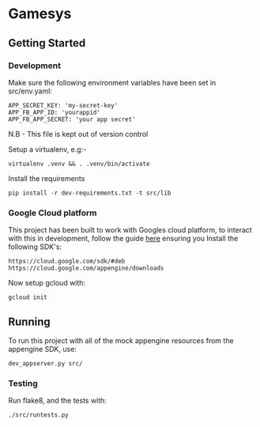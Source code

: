 # Gamesys

## Getting Started

### Development
Make sure the following environment variables have been set in src/env.yaml:

    APP_SECRET_KEY: 'my-secret-key'
    APP_FB_APP_ID: 'yourappid'
    APP_FB_APP_SECRET: 'your app secret'

N.B - This file is kept out of version control

Setup a virtualenv, e.g:-

    virtualenv .venv && . .venv/bin/activate

Install the requirements

    pip install -r dev-requirements.txt -t src/lib

### Google Cloud platform
This project has been built to work with Googles cloud platform, to interact with
this in development, follow the guide [here](https://cloud.google.com/datastore/docs/tools/)
ensuring you Install the following SDK's:

    https://cloud.google.com/sdk/#deb
    https://cloud.google.com/appengine/downloads

Now setup gcloud with:

    gcloud init

## Running
To run this project with all of the mock appengine resources from the appengine SDK, use:

    dev_appserver.py src/

### Testing

Run flake8, and the tests with:

    ./src/runtests.py
